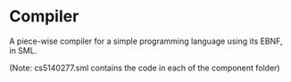 # Compiler
 A piece-wise compiler for a simple programming language using its EBNF, in SML.
 
 (Note: cs5140277.sml contains the code in each of the component folder)
